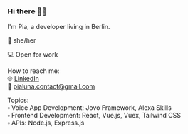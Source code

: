 ### Hi there 👋🏻

I'm Pia, a developer living in Berlin.  

🔸 she/her  

💻 Open for work  
  
How to reach me:    
🌐 [LinkedIn](https://www.linkedin.com/in/pialuna)      
📧 [pialuna.contact@gmail.com](mailto:pialuna.contact@gmail.com)  

Topics:  
▫️ Voice App Development: Jovo Framework, Alexa Skills  
▫️ Frontend Development: React, Vue.js, Vuex, Tailwind CSS  
▫️ APIs: Node.js, Express.js



<!--
**pialuna/pialuna** is a ✨ _special_ ✨ repository because its `README.md` (this file) appears on your GitHub profile.

Here are some ideas to get you started:

- 🔭 I’m currently working on ...
- 🌱 I’m currently learning ...
- 👯 I’m looking to collaborate on ...
- 🤔 I’m looking for help with ...
- 💬 Ask me about ...
- 📫 How to reach me: ...
- 😄 Pronouns: ...
- ⚡ Fun fact: ...
-->
